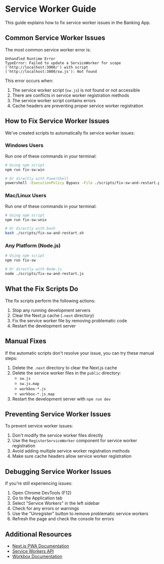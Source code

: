 # Service Worker Guide

This guide explains how to fix service worker issues in the Banking App.

## Common Service Worker Issues

The most common service worker error is:

```
Unhandled Runtime Error
TypeError: Failed to update a ServiceWorker for scope ('http://localhost:3000/') with script ('http://localhost:3000/sw.js'): Not found
```

This error occurs when:
1. The service worker script (`sw.js`) is not found or not accessible
2. There are conflicts in service worker registration methods
3. The service worker script contains errors
4. Cache headers are preventing proper service worker registration

## How to Fix Service Worker Issues

We've created scripts to automatically fix service worker issues:

### Windows Users

Run one of these commands in your terminal:

```bash
# Using npm script
npm run fix-sw:win

# Or directly with PowerShell
powershell -ExecutionPolicy Bypass -File ./scripts/fix-sw-and-restart.ps1
```

### Mac/Linux Users

Run one of these commands in your terminal:

```bash
# Using npm script
npm run fix-sw:unix

# Or directly with bash
bash ./scripts/fix-sw-and-restart.sh
```

### Any Platform (Node.js)

```bash
# Using npm script
npm run fix-sw

# Or directly with Node.js
node ./scripts/fix-sw-and-restart.js
```

## What the Fix Scripts Do

The fix scripts perform the following actions:

1. Stop any running development servers
2. Clear the Next.js cache (`.next` directory)
3. Fix the service worker file by removing problematic code
4. Restart the development server

## Manual Fixes

If the automatic scripts don't resolve your issue, you can try these manual steps:

1. Delete the `.next` directory to clear the Next.js cache
2. Delete the service worker files in the `public` directory:
   - `sw.js`
   - `sw.js.map`
   - `workbox-*.js`
   - `workbox-*.js.map`
3. Restart the development server with `npm run dev`

## Preventing Service Worker Issues

To prevent service worker issues:

1. Don't modify the service worker files directly
2. Use the `RegisterServiceWorker` component for service worker registration
3. Avoid adding multiple service worker registration methods
4. Make sure cache headers allow service worker registration

## Debugging Service Worker Issues

If you're still experiencing issues:

1. Open Chrome DevTools (F12)
2. Go to the Application tab
3. Select "Service Workers" in the left sidebar
4. Check for any errors or warnings
5. Use the "Unregister" button to remove problematic service workers
6. Refresh the page and check the console for errors

## Additional Resources

- [Next.js PWA Documentation](https://github.com/shadowwalker/next-pwa)
- [Service Workers API](https://developer.mozilla.org/en-US/docs/Web/API/Service_Worker_API)
- [Workbox Documentation](https://developers.google.com/web/tools/workbox)
